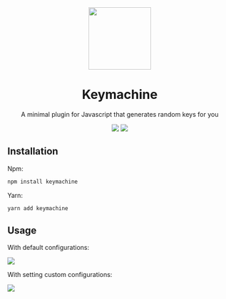<div align="center">

<img src="https://user-images.githubusercontent.com/39852038/55247335-649b2680-5258-11e9-81be-d05eb195295d.png" width="140" />

# Keymachine
A minimal plugin for Javascript that generates random keys for you
<div align="center">

<img src="https://img.shields.io/circleci/project/github/ozkanonur/keymachine/master.svg?color=00bfa5&label=.circleci&style=for-the-badge"/>
<img src="https://img.shields.io/travis/com/ozkanonur/keymachine/master.svg?color=00bfa5&label=.travis&style=for-the-badge"/>

</div>

</div>

## Installation

Npm:

```sh
npm install keymachine
```

Yarn:

```sh
yarn add keymachine
```

## Usage

<p> With default configurations: </p>

<img src="https://user-images.githubusercontent.com/39852038/55248853-b5f8e500-525b-11e9-9d46-51c3f018e7f9.png" />

<p> With setting custom configurations: </p>

<img src="https://user-images.githubusercontent.com/39852038/55249027-2ef83c80-525c-11e9-8569-732ae1aab7b7.png" />

